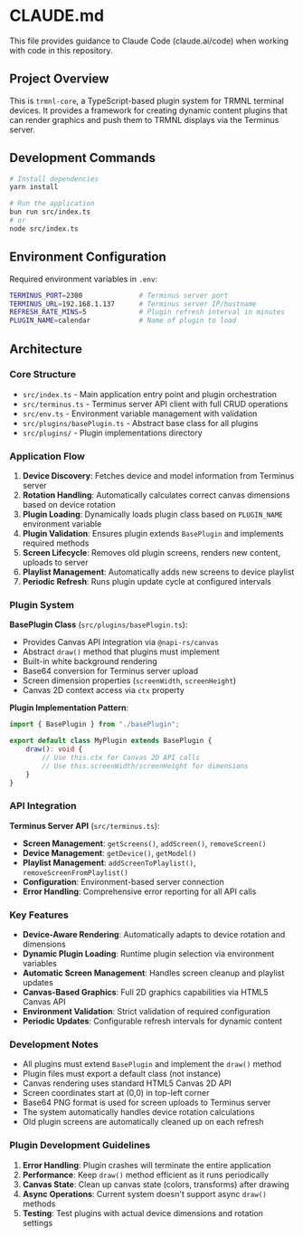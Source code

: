 # CLAUDE.md

This file provides guidance to Claude Code (claude.ai/code) when working with code in this repository.

## Project Overview

This is `trmnl-core`, a TypeScript-based plugin system for TRMNL terminal devices. It provides a framework for creating dynamic content plugins that can render graphics and push them to TRMNL displays via the Terminus server.

## Development Commands

```bash
# Install dependencies
yarn install

# Run the application
bun run src/index.ts
# or
node src/index.ts
```

## Environment Configuration

Required environment variables in `.env`:

```bash
TERMINUS_PORT=2300              # Terminus server port
TERMINUS_URL=192.168.1.137      # Terminus server IP/hostname
REFRESH_RATE_MINS=5             # Plugin refresh interval in minutes
PLUGIN_NAME=calendar            # Name of plugin to load
```

## Architecture

### Core Structure
- `src/index.ts` - Main application entry point and plugin orchestration
- `src/terminus.ts` - Terminus server API client with full CRUD operations
- `src/env.ts` - Environment variable management with validation
- `src/plugins/basePlugin.ts` - Abstract base class for all plugins
- `src/plugins/` - Plugin implementations directory

### Application Flow

1. **Device Discovery**: Fetches device and model information from Terminus server
2. **Rotation Handling**: Automatically calculates correct canvas dimensions based on device rotation
3. **Plugin Loading**: Dynamically loads plugin class based on `PLUGIN_NAME` environment variable
4. **Plugin Validation**: Ensures plugin extends `BasePlugin` and implements required methods
5. **Screen Lifecycle**: Removes old plugin screens, renders new content, uploads to server
6. **Playlist Management**: Automatically adds new screens to device playlist
7. **Periodic Refresh**: Runs plugin update cycle at configured intervals

### Plugin System

**BasePlugin Class** (`src/plugins/basePlugin.ts`):
- Provides Canvas API integration via `@napi-rs/canvas`
- Abstract `draw()` method that plugins must implement
- Built-in white background rendering
- Base64 conversion for Terminus server upload
- Screen dimension properties (`screenWidth`, `screenHeight`)
- Canvas 2D context access via `ctx` property

**Plugin Implementation Pattern**:
```typescript
import { BasePlugin } from "./basePlugin";

export default class MyPlugin extends BasePlugin {
    draw(): void {
        // Use this.ctx for Canvas 2D API calls
        // Use this.screenWidth/screenHeight for dimensions
    }
}
```

### API Integration

**Terminus Server API** (`src/terminus.ts`):
- **Screen Management**: `getScreens()`, `addScreen()`, `removeScreen()`
- **Device Management**: `getDevice()`, `getModel()`
- **Playlist Management**: `addScreenToPlaylist()`, `removeScreenFromPlaylist()`
- **Configuration**: Environment-based server connection
- **Error Handling**: Comprehensive error reporting for all API calls

### Key Features

- **Device-Aware Rendering**: Automatically adapts to device rotation and dimensions
- **Dynamic Plugin Loading**: Runtime plugin selection via environment variables
- **Automatic Screen Management**: Handles screen cleanup and playlist updates
- **Canvas-Based Graphics**: Full 2D graphics capabilities via HTML5 Canvas API
- **Environment Validation**: Strict validation of required configuration
- **Periodic Updates**: Configurable refresh intervals for dynamic content

### Development Notes

- All plugins must extend `BasePlugin` and implement the `draw()` method
- Plugin files must export a default class (not instance)
- Canvas rendering uses standard HTML5 Canvas 2D API
- Screen coordinates start at (0,0) in top-left corner
- Base64 PNG format is used for screen uploads to Terminus server
- The system automatically handles device rotation calculations
- Old plugin screens are automatically cleaned up on each refresh

### Plugin Development Guidelines

1. **Error Handling**: Plugin crashes will terminate the entire application
2. **Performance**: Keep `draw()` method efficient as it runs periodically
3. **Canvas State**: Clean up canvas state (colors, transforms) after drawing
4. **Async Operations**: Current system doesn't support async `draw()` methods
5. **Testing**: Test plugins with actual device dimensions and rotation settings